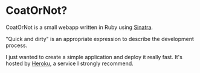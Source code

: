CoatOrNot?
============

CoatOrNot is a small webapp written in Ruby using [Sinatra](http://www.sinatrarb.com/).

"Quick and dirty" is an appropriate expression to describe the development process.

I just wanted to create a simple application and deploy it really fast. It's hosted by [Heroku](http://heroku.com/), a service I strongly recommend.
